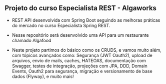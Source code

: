 ## Projeto do curso Especialista REST - Algaworks

* REST API desenvolvida com Spring Boot seguindo as melhoras práticas do mercado no curso Especialista Spring REST.

* Nesse repositório será desenvolvido uma API para um restaurante chamado Algafood

* Neste projeto partimos do básico como os CRUDS, e vamos muito além, com tópicos avançados como: Segurança (JWT Oauth2), upload de arquivos, envio de mails, caches, HATEOAS, documentação com Swagger, testes de integração, projeções com JPA, DDD, Domain Events, Oauth2 para segurança, migração e versionamento de base dados (Flyway), e muito mais!
